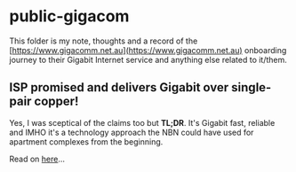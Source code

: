 # public-gigacom
This folder is my note, thoughts and a record of the [https://www.gigacomm.net.au](https://www.gigacomm.net.au) onboarding journey to their Gigabit Internet service and anything else related to it/them.

## ISP promised and delivers Gigabit over single-pair copper!

Yes, I was sceptical of the claims too but **TL;DR**. It's Gigabit fast, reliable and IMHO it's a technology approach the NBN could have used for apartment complexes from the beginning.

Read on [here](https://github.com/alexanderswift/public-gigacom/blob/main/Ice_Cream_and_Unicorns.md)...

### 
